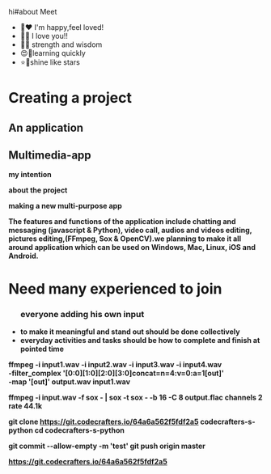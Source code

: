 hi#about Meet 
- 💐♥️ I'm happy,feel loved!
- 🫶🫵 I love you!!
- 🦅🦜 strength and wisdom 
- 😍🥰learning quickly 
- ⭐🌟shine like stars

<h></h>
<b><h1>Creating a project</h1>
<h2> An application</h2>
<h2>Multimedia-app</h2>


 </hr><p>my intention</p>
 <p>about the project</p>
<p>making a new multi-purpose app</p></hr>
<p>The features and functions of the application include chatting and messaging (javascript & Python), video call, audios and videos editing, pictures editing,(FFmpeg, Sox & OpenCV).we planning to make it all around application which can be used on Windows, Mac, Linux, iOS and Android. 


<b/><h1>Need many experienced to join</h1>
<ul><h3>everyone adding his own input</h3>
<li>to make it meaningful and stand out should be done collectively</li>
<li>everyday activities and tasks should be how to complete and finish at pointed time</li></ul>

ffmpeg -i input1.wav -i input2.wav -i input3.wav -i input4.wav \
  -filter_complex '[0:0][1:0][2:0][3:0]concat=n=4:v=0:a=1[out]' \
  -map '[out]' output.wav
input1.wav

ffmpeg -i input.wav -f sox - | sox -t sox - -b 16 -C 8 output.flac channels 2 rate 44.1k


git clone https://git.codecrafters.io/64a6a562f5fdf2a5 codecrafters-s-python
cd codecrafters-s-python


git commit --allow-empty -m 'test'
git push origin master


https://git.codecrafters.io/64a6a562f5fdf2a5